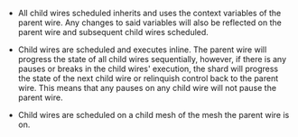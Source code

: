 - All child wires scheduled inherits and uses the context variables of the parent wire. Any changes to said variables will also be reflected on the parent wire and subsequent child wires scheduled.

- Child wires are scheduled and executes inline. The parent wire will progress the state of all child wires sequentially, however, if there is any pauses or breaks in the child wires' execution, the shard will progress the state of the next child wire or relinquish control back to the parent wire. This means that any pauses on any child wire will not pause the parent wire.

- Child wires are scheduled on a child mesh of the mesh the parent wire is on.